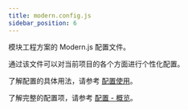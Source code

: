 ```yaml
---
title: modern.config.js
sidebar_position: 6
---
```


模块工程方案的 Modern.js 配置文件。

通过该文件可以对当前项目的各个方面进行个性化配置。

了解配置的具体用法，请参考 [配置使用](/docs/apis/config/usage)。

了解完整的配置项，请参考 [配置 - 概览](/docs/apis/config/overview)。
